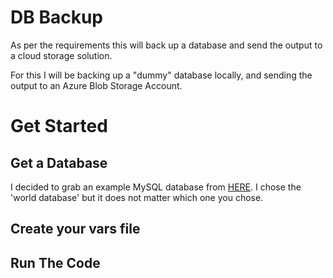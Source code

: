 # DB Backup 

As per the requirements this will back up a database and send the output to a cloud storage solution. 

For this I will be backing up a "dummy" database locally, and sending the output to an Azure Blob Storage Account. 

# Get Started 

## Get a Database 

I decided to grab an example MySQL database from [HERE](https://dev.mysql.com/doc/index-other.html). I chose the 'world database' but it does not matter which one you chose. 

## Create your vars file 

## Run The Code  